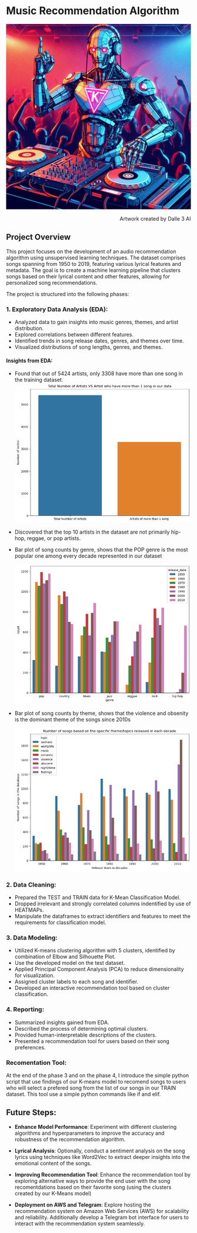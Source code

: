 # Music Recommendation Algorithm
![Dalle3_ART](docs/dalle3.png)
<p align="right">
  Artwork created by Dalle 3 AI
</p>

## Project Overview
This project focuses on the development of an audio recommendation algorithm using unsupervised learning techniques. The dataset comprises songs spanning from 1950 to 2019, featuring various lyrical features and metadata. The goal is to create a machine learning pipeline that clusters songs based on their lyrical content and other features, allowing for personalized song recommendations.

The project is structured into the following phases:

### 1. Exploratory Data Analysis (EDA):

- Analyzed data to gain insights into music genres, themes, and artist distribution.
- Explored correlations between different features.
- Identified trends in song release dates, genres, and themes over time.
- Visualized distributions of song lengths, genres, and themes.

#### Insights from EDA:
- Found that out of 5424 artists, only 3308 have more than one song in the training dataset.
![Total Number of Artists', 'Artists of more than 1 song](docs/EDA1.png)
- Discovered that the top 10 artists in the dataset are not primarily hip-hop, reggae, or pop artists.


- Bar plot of song counts by genre, shows that the POP genre is the most popular one among every decade represented in our dataset

  ![Bar plot of song counts by genre.](docs/EDA3.png)

- Bar plot of song counts by theme, shows that the violence and obsenity is the dominant theme of the songs since 2010s 

  ![Bar plot of song counts by theme.](docs/EDA4.png)

### 2. Data Cleaning:

- Prepared the TEST and TRAIN data for K-Mean Classification Model.
- Dropped irrelevant and strongly correlated columns indentified by use of HEATMAPs.
- Manipulate the dataframes to extract identifiers and features to meet the requirements for classification model.

### 3. Data Modeling:

- Utilized K-means clustering algorithm with 5 clusters, identified by combination of Elbow and Silhouette  Plot.
- Use the developed model on the test dataset.
- Applied Principal Component Analysis (PCA) to reduce dimensionality for visualization.
- Assigned cluster labels to each song and identifier.
- Developed an interactive recommendation tool based on cluster classification.

### 4. Reporting:

- Summarized insights gained from EDA.
- Described the process of determining optimal clusters.
- Provided human-interpretable descriptions of the clusters.
- Presented a recommendation tool for users based on their song preferences.

### Recomentation Tool: 

At the end of the phase 3 and on the phase 4, I introduce the simple python script that use findings of our K-means model to recomend songs to users who will select a prefered song from the list of our songs in our TRAIN dataset. This tool use a simple python commands like if and elif. 

## Future Steps:

- **Enhance Model Performance**: Experiment with different clustering algorithms and hyperparameters to improve the accuracy and robustness of the recommendation algorithm.

- **Lyrical Analysis**: Optionally, conduct a sentiment analysis on the song lyrics using techniques like Word2Vec to extract deeper insights into the emotional content of the songs.

- **Improving Recommendation Tool**:  Enhance the recommendation tool by exploring alternative ways to provide the end user with the song recomentdations based on their favorite song (using the clusters created by our K-Means model)

- **Deployment on AWS and Telegram**: Explore hosting the recommendation system on Amazon Web Services (AWS) for scalability and reliability. Additionally develop a Telegram bot interface for users to interact with the recommendation system seamlessly.
